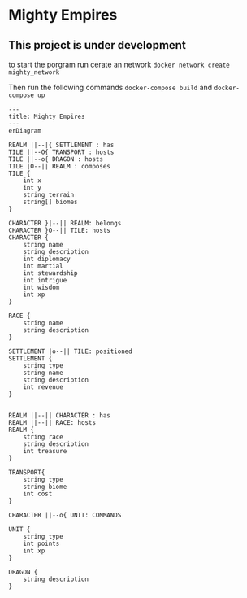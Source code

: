 # Mighty Empires

## This project is under development

to start the porgram run cerate an network 
```docker network create mighty_network```

Then run the following commands
```docker-compose build``` and
```docker-compose up```

```mermaid
---
title: Mighty Empires
---
erDiagram

REALM ||--|{ SETTLEMENT : has
TILE ||--O{ TRANSPORT : hosts 
TILE ||--o{ DRAGON : hosts
TILE |O--|| REALM : composes
TILE {
    int x
    int y
    string terrain
    string[] biomes
}

CHARACTER }|--|| REALM: belongs
CHARACTER }O--|| TILE: hosts
CHARACTER {
    string name
    string description
    int diplomacy
    int martial
    int stewardship
    int intrigue
    int wisdom
    int xp
}

RACE {
    string name
    string description
}

SETTLEMENT |o--|| TILE: positioned
SETTLEMENT {   
    string type
    string name 
    string description
    int revenue
}


REALM ||--|| CHARACTER : has
REALM ||--|| RACE: hosts
REALM {
    string race
    string description
    int treasure
}

TRANSPORT{
    string type
    string biome
    int cost
}

CHARACTER ||--o{ UNIT: COMMANDS

UNIT {
    string type
    int points
    int xp
}

DRAGON {
    string description
}

```